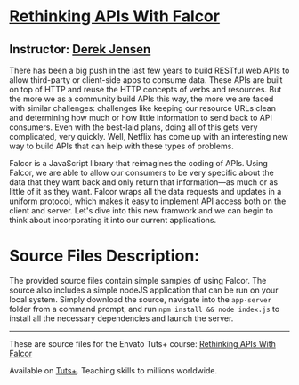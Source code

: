 # [Rethinking APIs With Falcor][published url]
## Instructor: [Derek Jensen][instructor url]

There has been a big push in the last few years to build RESTful web APIs to allow third-party or client-side apps to consume data. These APIs are built on top of HTTP and reuse the HTTP concepts of verbs and resources. But the more we as a community build APIs this way, the more we are faced with similar challenges: challenges like keeping our resource URLs clean and determining how much or how little information to send back to API consumers. Even with the best-laid plans, doing all of this gets very complicated, very quickly. Well, Netflix has come up with an interesting new way to build APIs that can help with these types of problems.

Falcor is a JavaScript library that reimagines the coding of APIs. Using Falcor, we are able to allow our consumers to be very specific about the data that they want back and only return that information—as much or as little of it as they want. Falcor wraps all the data requests and updates in a uniform protocol, which makes it easy to implement API access both on the client and server. Let's dive into this new framwork and we can begin to think about incorporating it into our current applications.

# Source Files Description:

The provided source files contain simple samples of using Falcor. The source also includes a simple nodeJS application that can be run on your local system. Simply download the source, navigate into the `app-server` folder from a command prompt, and run `npm install && node index.js` to install all the necessary dependencies and launch the server.

------

These are source files for the Envato Tuts+ course: [Rethinking APIs With Falcor][published url]

Available on [Tuts+](https://tutsplus.com). Teaching skills to millions worldwide.

[published url]: https://code.tutsplus.com/courses/rethinking-apis-with-falcor
[instructor url]: https://tutsplus.com/authors/derek-jensen
